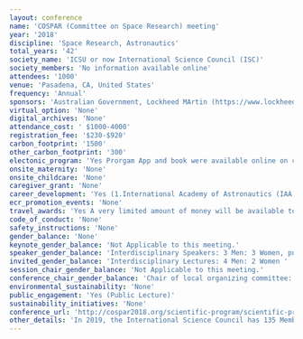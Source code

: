 ```yaml
---
layout: conference 
name: 'COSPAR (Committee on Space Research) meeting'
year: '2018'
discipline: 'Space Research, Astronautics'
total_years: '42'
society_name: 'ICSU or now International Science Council (ISC)'
society_members: 'No information available online'
attendees: '1000'
venue: 'Pasadena, CA, United States'
frequency: 'Annual'
sponsors: 'Australian Government, Lockheed MArtin (https://www.lockheedmartin.com/en-au/index.html), CSIRO, Space UNSW Canberra, INSW Government'
virtual_option: 'None'
digital_archives: 'None'
attendance_cost: ' $1000-4000'
registration_fee: '$230-$920'
carbon_footprint: '1500'
other_carbon_footprint: '300'
electonic_program: 'Yes Prorgam App and book were available online on conference website.'
onsite_maternity: 'None'
onsite_childcare: 'None'
caregiver_grant: 'None'
career_development: 'Yes (1.International Academy of Astronautics (IAA) Day 2. COSPAR Publishing Connect Workshop: How to Get Published 3. COSPAR Publishing Connect Workshop: How to Review a Manuscript)'
ecr_promotion_events: 'None'
travel_awards: 'Yes A very limited amount of money will be available to facilitate participation in the 43rd COSPAR Scientific Assembly. Please read the instructions below, and complete if appropriate the application form. Participants of COSPAR Scientific Assemblies are reminded that they should rely on their own national sources to finance travel and living expenses. In exceptional cases partial support, 1200 Euros maximum, may be available to those participants who are unable to obtain sufficient funding. In many cases only some seed money will be provided. Priority for the grants will be given to: scientists under 35 years of age on 1 January 2020 (50percent of available funds will be reserved for this category of applicant),      scientists from developing countries,      scientists from COSPAR member countries in good standing,  To qualify for financial support, the applicant:      must be scheduled to present a paper (poster or oral), of which he/she is the principal author, in one or more of the Assembly scientific events and have submitted, by the deadline for financial support applications, the abstract over the web according to instructions,      must secure most of the required financial support from national sources,      must submit a completed financial support application form to the Main Scientific Organizer of the relevant event, with a copy to the COSPAR Secretariat, by 14 February 2020 (by that date abstracts must be available on the web and should not be attached to the application form; early submission of financial support application forms is strongly encouraged),      must submit proof of age if a scientist under 35 and dated proof of student status showing current enrollment if registering at the student rate, and      is strongly encouraged to submit in a timely manner after the Assembly a manuscript for publication in Advances in Space Research or Life Sciences in Space Research.'
code_of_conduct: 'None'
safety_instructions: 'None'
gender_balance: 'None'
keynote_gender_balance: 'Not Applicable to this meeting.'
speaker_gender_balance: 'Interdisciplinary Speakers: 3 Men: 3 Women, public lecturer: 1 Woman '
invited_gender_balance: 'Interdisciplinary Lectures: 4 Men: 2 Women '
session_chair_gender_balance: 'Not Applicable to this meeting.'
conference_chair_gender_balance: 'Chair of local organizing committee: 1 Man co-chair: 1 Woman, Chair of international organizing committee: 1 Man, Scientific Program Committee: 16 Men: 2 Women'
environmental_sustainability: 'None'
public_engagement: 'Yes (Public Lecture)'
sustainability_initiatives: 'None'
conference_url: 'http://cospar2018.org/scientific-program/scientific-program-and-abstract-submission/'
other_details: 'In 2019, the International Science Council has 135 Member Organizations, 40 Member Unions and Associations, and 30 Affiliated Members.'
---
```

